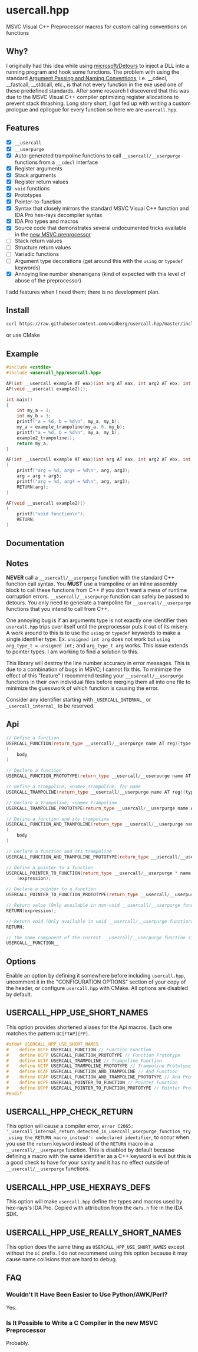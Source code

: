# usercall.hpp

MSVC Visual C++ Preprocessor macros for custom calling conventions on functions

## Why?

I originally had this idea while using [microsoft/Detours](https://github.com/microsoft/Detours) to inject a DLL into a running program and hook some functions. The problem with using the standard [Argument Passing and Naming Conventions](https://docs.microsoft.com/en-us/cpp/cpp/argument-passing-and-naming-conventions?view=msvc-160), i.e. __cdecl, __fastcall, __stdcall, etc., is that not every function in the exe used one of these predefined standards. After some research I discovered that this was due to the MSVC Visual C++ compiler optimizing register allocations to prevent stack thrashing. Long story short, I got fed up with writing a custom prologue and epilogue for every function so here we are `usercall.hpp`.

## Features

- [X] `__usercall`
- [X] `__userpurge`
- [X] Auto-generated trampoline functions to call `__usercall/__userpurge` functions from a `__cdecl` interface
- [X] Register arguments
- [X] Stack arguments
- [X] Register return values
- [X] `void` functions
- [X] Prototypes
- [X] Pointer-to-function
- [X] Syntax that closely mirrors the standard MSVC Visual C++ function and IDA Pro hex-rays decompiler syntax
- [X] IDA Pro types and macros
- [X] Source code that demonstrates several undocumented tricks available in the [new MSVC preprocessor](https://docs.microsoft.com/en-us/cpp/preprocessor/preprocessor-experimental-overview?view=msvc-160)
- [ ] Stack return values
- [ ] Structure return values
- [ ] Variadic functions
- [ ] Argument type decorations (get around this with the `using` or `typedef` keywords)
- [X] Annoying line number shenanigans (kind of expected with this level of abuse of the preprocessor)

I add features when I need them; there is no development plan.

## Install

```sh
curl https://raw.githubusercontent.com/widberg/usercall.hpp/master/include/usercall_hpp/usercall.hpp
```

or use CMake

## Example

```cpp
#include <cstdio>
#include <usercall_hpp/usercall.hpp>

AP(int __usercall example AT eax)(int arg AT eax, int arg2 AT ebx, int arg3 AT ecx);
AP(void __usercall example2)();

int main()
{
    int my_a = 1;
    int my_b = 3;
    printf("a = %d, b = %d\n", my_a, my_b);
    my_a = example_trampoline(my_a, 0, my_b);
    printf("a = %d, b = %d\n", my_a, my_b);
    example2_trampoline();
    return my_a;
}

AF(int __usercall example AT eax)(int arg AT eax, int arg2 AT ebx, int arg3 AT ecx)
(
    printf("arg = %d, arg4 = %d\n", arg, arg3);
    arg = arg + arg3;
    printf("arg = %d, arg4 = %d\n", arg, arg3);
    RETURN(arg);
)

AF(void __usercall example2)()
(
    printf("void function\n");
    RETURN;
)
```

## Documentation

## Notes

**NEVER** call a `__usercall/__userpurge` function with the standard C++ function call syntax. You **MUST** use a trampoline or an inline assembly block to call these functions from C++ if you don't want a mess of runtime corruption errors. `__usercall/__userpurge` function can safely be passed to detours. You only need to generate a trampoline for `__usercall/__userpurge` functions that you intend to call from C++.

One annoying bug is if an arguments type is not exactly one identifier then `usercall.hpp` trips over itself until the preprocessor puts it out of its misery. A work around to this is to use the `using` or `typedef` keywords to make a single identifier type. Ex. `unsigned int arg` does not work but `using arg_type_t = unsigned int;` and `arg_type_t arg` works. This issue extends to pointer types. I am working to find a solution to this.

This library will destroy the line number accuracy in error messages. This is due to a combination of bugs in MSVC; I cannot fix this. To minimize the effect of this "feature" I recommend testing your `__usercall/__userpurge` functions in their own individual files before merging them all into one file to minimize the guesswork of which function is causing the error.

Consider any identifier starting with `_USERCALL_INTERNAL_` or `_usercall_internal_` to be reserved.

## Api

```cpp
// Define a function
USERCALL_FUNCTION(return_type __usercall/__userpurge name AT reg)(type name AT reg, ..., type name, ...)
(
    body
)

// Declare a function
USERCALL_FUNCTION_PROTOTYPE(return_type __usercall/__userpurge name AT reg)(type name AT reg, ..., type name, ...);

// Define a trampoline, <name>_trampoline, for name
USERCALL_TRAMPOLINE(return_type __usercall/__userpurge name AT reg)(type name AT reg, ..., type name, ...);

// Declare a trampoline, <name>_trampoline
USERCALL_TRAMPOLINE_PROTOTYPE(return_type __usercall/__userpurge name AT reg)(type name AT reg, ..., type name, ...);

// Define a function and its trampoline
USERCALL_FUNCTION_AND_TRAMPOLINE(return_type __usercall/__userpurge name AT reg)(type name AT reg, ..., type name, ...)
(
    body
)

// Declare a function and its trampoline
USERCALL_FUNCTION_AND_TRAMPOLINE_PROTOTYPE(return_type __usercall/__userpurge name AT reg)(type name AT reg, ..., type name, ...);

// Define a pointer to a function
USERCALL_POINTER_TO_FUNCTION(return_type __usercall/__userpurge * name AT reg)(type name AT reg, ..., type name, ...)
    (expression);

// Declare a pointer to a function
USERCALL_POINTER_TO_FUNCTION_PROTOTYPE(return_type __usercall/__userpurge * name AT reg)(type name AT reg, ..., type name, ...);

// Return value (Only available in non-void __usercall/__userpurge functions)
RETURN(expression);

// Return void (Only available in void __usercall/__userpurge functions)
RETURN;

// The name component of the current __usercall/__userpurge function signature (as an identifier) (Only available in __usercall/__userpurge functions)
USERCALL__FUNCTION__
```

## Options

Enable an option by defining it somewhere before including `usercall.hpp`, uncomment it in the "CONFIGURATION OPTIONS" section of your copy of the header, or configure `usercall.hpp` with CMake. All options are disabled by default.

## USERCALL_HPP_USE_SHORT_NAMES

This option provides shortened aliases for the Api macros. Each one matches the pattern `UC[FTAP][FP]`.

```cpp
#ifdef USERCALL_HPP_USE_SHORT_NAMES
#    define UCFF USERCALL_FUNCTION // Function Function
#    define UCFP USERCALL_FUNCTION_PROTOTYPE // Function Prototype
#    define UCTF USERCALL_TRAMPOLINE // Trampoline Function
#    define UCTP USERCALL_TRAMPOLINE_PROTOTYPE // Trampoline Prototype
#    define UCAF USERCALL_FUNCTION_AND_TRAMPOLINE // And Function
#    define UCAP USERCALL_FUNCTION_AND_TRAMPOLINE_PROTOTYPE // And Prototype
#    define UCPF USERCALL_POINTER_TO_FUNCTION // Pointer Function
#    define UCPP USERCALL_POINTER_TO_FUNCTION_PROTOTYPE // Pointer Prototype
#endif
```

## USERCALL_HPP_CHECK_RETURN

This option will cause a compiler error, `error C2065: '_usercall_internal_return_detected_in_usercall_userpurge_function_try_using_the_RETURN_macro_instead': undeclared identifier`, to occur when you use the `return` keyword instead of the `RETURN` macro in a `__usercall/__userpurge` function. This is disabled by default because defining a macro with the same identifier as a C++ keyword is evil but this is a good check to have for your sanity and it has no effect outside of `__usercall/__userpurge` functions.

## USERCALL_HPP_USE_HEXRAYS_DEFS

This option will make `usercall.hpp` define the types and macros used by hex-rays's IDA Pro. Copied with attribution from the `defs.h` file in the IDA SDK.

## USERCALL_HPP_USE_REALLY_SHORT_NAMES

This option does the same thing as `USERCALL_HPP_USE_SHORT_NAMES` except without the `UC` prefix. I do not recommend using this option because it may cause name collisions that are hard to debug.

## FAQ

### Wouldn't It Have Been Easier to Use Python/AWK/Perl?

Yes.

### Is It Possible to Write a C Compiler in the new MSVC Preprocessor

Probably.
